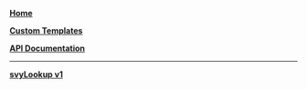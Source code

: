 [**Home**](https://github.com/Servoy/svyLookup/wiki)

[**Custom Templates**](https://github.com/Servoy/svyLookup/wiki/Custom-Templates)

[**API Documentation**](https://github.com/Servoy/svyLookup/wiki/API-Documentation)

***

[**svyLookup v1**](https://github.com/Servoy/svyLookup/wiki/svyLookup-v1.0.0)